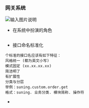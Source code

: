 ### 网关系统

![输入图片说明](https://github.com/qccr-twl2123/springcloud/blob/master/images/分布式网关系统部署.png "在这里输入图片标题")

* 在系统中扮演的角色
```text

```
* 接口命名标准化
```text
个标准的接口名应该有如下特征：
风格统一 (都为英文小写)
模式固定 (xx.xx.xx.xx)
简洁明了
有扩展性
分类与分层
举例：suning.custom.order.get
格式：suning. 业务分类. 模块简称. 操作符
```

* 
